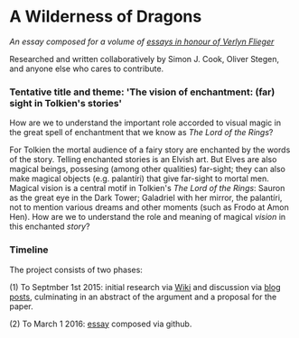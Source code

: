 # A Wilderness of Dragons

*An essay composed for a volume of [essays in honour of Verlyn Flieger](http://sacnoths.blogspot.co.il/2015/05/verlyn-flieger-festschrit-call-for.html)*

Researched and written collaboratively by Simon J. Cook, Oliver Stegen, and anyone else who cares to contribute.

### Tentative title and theme: 'The vision of enchantment: (far) sight in Tolkien's stories'

How are we to understand the important role accorded to visual magic in the great spell of enchantment that we know as *The Lord of the Rings*?

For Tolkien the mortal audience of a fairy story are enchanted by the words of the story. Telling enchanted stories is an Elvish art. But Elves are also magical beings, possesing (among other qualities) far-sight; they can also make magical objects (e.g. palantíri) that give far-sight to mortal men. Magical vision is a central motif in Tolkien's *The Lord of the Rings*: Sauron as the great eye in the Dark Tower; Galadriel with her mirror, the palantíri, not to mention various dreams and other moments (such as Frodo at Amon Hen). How are we to understand the role and meaning of magical *vision* in this enchanted *story*?



### Timeline
The project consists of two phases:

(1) To Septmber 1st 2015: initial research via [Wiki](https://github.com/uoou/AWildernessOfDragons/wiki) and discussion via [blog posts](http://uoou.github.io/AWildernessOfDragons), culminating in an abstract of the argument and a proposal for the paper.

(2) To March 1 2016: [essay](http://uoou.github.io/AWildernessOfDragons/essay.html) composed via github.
